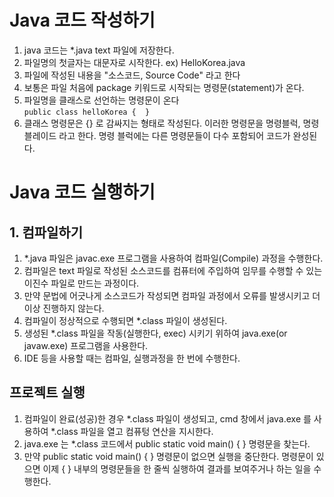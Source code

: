 # Java 코드 작성하기
1. java 코드는 *.java text 파일에 저장한다.
2. 파일명의 첫글자는 대문자로 시작한다. ex) HelloKorea.java
3. 파일에 작성된 내용을 "소스코드, Source Code" 라고 한다
4. 보통은 파일 처음에 package 키워드로 시작되는 명령문(statement)가 온다.
5. 파일명을 클래스로 선언하는 명령문이 온다  
```public class helloKorea {  }```
6. 클래스 명령문은 {} 로 감싸지는 형태로 작성된다.
이러한 명령문을 명령블럭, 명령 블레이드 라고 한다.
명령 블럭에는 다른 명령문들이 다수 포함되어 코드가 완성된다.

# Java 코드 실행하기
## 1. 컴파일하기
1. *.java 파일은 javac.exe 프로그램을 사용하여 컴파일(Compile) 과정을 수행한다.
2. 컴파일은 text 파일로 작성된 소스코드를 컴퓨터에 주입하여 임무를 수행할 수 있는 이진수 파일로 만드는 과정이다.
3. 만약 문법에 어긋나게 소스코드가 작성되면 컴파일 과정에서 오류를 발생시키고 더이상 진행하지 않는다.
4. 컴파일이 정상적으로 수행되면 *.class 파일이 생성된다.
5. 생성된 *.class 파일을 작동(실행한다, exec) 시키기 위하여 java.exe(or javaw.exe) 프로그램을 사용한다.
6. IDE 등을 사용할 때는 컴파일, 실행과정을 한 번에 수행한다.

## 프로젝트 실행
1. 컴파일이 완료(성공)한 경우 *.class 파일이 생성되고, cmd 창에서 java.exe 를 사용하여 *.class 파일을 열고 컴퓨텅 연산을 지시한다.
2. java.exe 는 *.class 코드에서 public static void main() { } 명령문을 찾는다.
3. 만약 public static void main() { } 명령문이 없으면 실행을 중단한다.
명령문이 있으면 이제 { } 내부의 명령문들을 한 줄씩 실행하여 결과를 보여주거나 하는 일을 수행한다.

